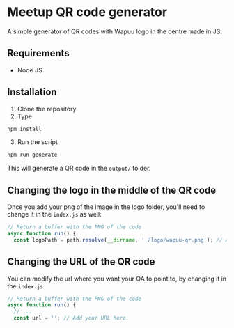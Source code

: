 # Meetup QR code generator

A simple generator of QR codes with Wapuu logo in the centre made in JS.

## Requirements

* Node JS

## Installation

1. Clone the repository
2. Type

```bash
npm install
```

3. Run the script

```bash
npm run generate
```

This will generate a QR code in the `output/` folder.

## Changing the logo in the middle of the QR code

Once you add your png of the image in the logo folder, you'll need to change it in the `index.js` as well:

```js
// Return a buffer with the PNG of the code
async function run() {
  const logoPath = path.resolve(__dirname, './logo/wapuu-qr.png'); // Add logo here.
```

## Changing the URL of the QR code

You can modify the url where you want your QA to point to, by changing it in the `index.js`

```js
// Return a buffer with the PNG of the code
async function run() {
  // ...
  const url = ''; // Add your URL here.
```
